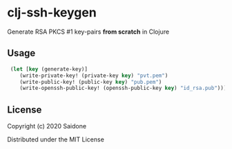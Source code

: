 # clj-ssh-keygen

Generate RSA PKCS #1 key-pairs **from scratch** in Clojure

## Usage
```clojure
 (let [key (generate-key)]
    (write-private-key! (private-key key) "pvt.pem")
    (write-public-key! (public-key key) "pub.pem")
    (write-openssh-public-key! (openssh-public-key key) "id_rsa.pub")))
```
## License
Copyright (c) 2020 Saidone

Distributed under the MIT License
